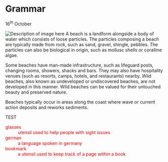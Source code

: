 <h1>Grammar</h1>
<p>16<sup>th</sup> October</p>
<!-- Comment: Notice the double quotes around the address of the image and the description -->
<p>
<img class="imgLeft" src="https://content.phuket101.net/wp-content/uploads/bang-tao-beach-2.jpg" alt="Description of image here">
A beach is a landform alongside a body of water which consists of loose particles. The particles composing a beach are typically made from rock, such as sand, gravel, shingle, pebbles. The particles can also be biological in origin, such as mollusc shells or coralline algae.

Some beaches have man-made infrastructure, such as lifeguard posts, changing rooms, showers, shacks and bars. They may also have hospitality venues (such as resorts, camps, hotels, and restaurants) nearby. Wild beaches, also known as undeveloped or undiscovered beaches, are not developed in this manner. Wild beaches can be valued for their untouched beauty and preserved nature.

Beaches typically occur in areas along the coast where wave or current action deposits and reworks sediments. 
</p>

TEST
</p>
<dl style="color:red;"> 

<dt>glasses</dt>
<dd> utensil used to help people with sight issues</dd>

<dt>german</dt>
<dd> a language spoken in germany</dd>

 <dt>bookmark</dt>
<dd> a utensil used to keep track of a page within a book</dd>
</dl>


